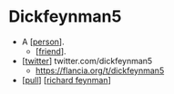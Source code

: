 # Dickfeynman5

- A [[person]].
  - [[friend]].
- [[twitter]] twitter.com/dickfeynman5 
  - <https://flancia.org/t/dickfeynman5>
- [[pull]] [[richard feynman]]


[//begin]: # "Autogenerated link references for markdown compatibility"
[person]: person "Person"
[friend]: friend "Friend"
[twitter]: twitter "Twitter"
[pull]: pull "Pull"
[richard feynman]: richard-feynman "Richard Feynman"
[//end]: # "Autogenerated link references"